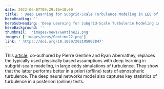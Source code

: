 ```yaml
---
date: 2022-06-07T09:29:16+10:00
title: ' Deep Learning for Subgrid-Scale Turbulence Modeling in LES of the Convective Atmospheric Boundary Layer '
heroHeading: ''
heroSubHeading: 'Deep Learning for Subgrid-Scale Turbulence Modeling in Large-Eddy Simulations of the Convective Atmospheric Boundary Layer'
heroBackground: ''
thumbnail:  'images/news/Gentine22.png'
images: ['images/news/Gentine22.png']
link: ' https://doi.org/10.1029/2021MS002847'
---
```


This [article]( https://doi.org/10.1029/2021MS002847), co-authored by Pierre Gentine and Ryan Abernathey, replaces the typically used physically based assumptions with deep learning in subgrid-scale modeling, in large eddy simulations of turbulence. They show that the latter performs better in a priori (offline) tests of atmospheric turbulence. The deep neural networks model also captures key statistics of turbulence in a posteriori (online) tests.
